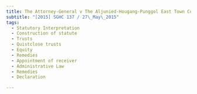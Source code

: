 ```yaml
---
title: The Attorney-General v The Aljunied-Hougang-Punggol East Town Council 
subtitle: "[2015] SGHC 137 / 27\_May\_2015"
tags:
  - Statutory Interpretation
  - Construction of statute
  - Trusts
  - Quistclose trusts
  - Equity
  - Remedies
  - Appointment of receiver
  - Administrative Law
  - Remedies
  - Declaration

---
```


